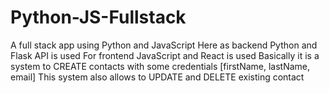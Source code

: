# Python-JS-Fullstack
A full stack app using Python and JavaScript
Here as backend Python and Flask API is used
For frontend JavaScript and React is used
Basically it is a system to CREATE contacts with some credentials [firstName, lastName, email]
This system also allows to UPDATE and DELETE existing contact 
